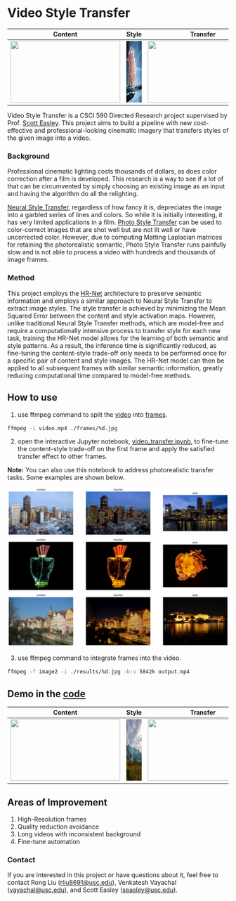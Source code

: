 # Video Style Transfer


Content             |  Style | Transfer
:-------------------------:|:-------------------------:|:---:
<img src="./videos/video.gif" width="250" height="140"/>  |  <img src="/styles/tar49.png" width="250" height="140"/> | <img src="./videos/output2.gif" width="250" height="140"/>
 
Video Style Transfer is a CSCI 590 Directed Research project supervised by Prof. [Scott Easley](https://viterbi.usc.edu/directory/faculty/Easley/Scott). This project aims to build a pipeline with new cost-effective and professional-looking cinematic imagery that transfers styles of the given image into a video.

### Background

Professional cinematic lighting costs thousands of dollars, as does color correction after a film is developed. This research is a way to see if a lot of that can be circumvented by simply choosing an existing image as an input and having the algorithm do all the relighting.

[Neural Style Transfer](https://openaccess.thecvf.com/content_cvpr_2016/papers/Gatys_Image_Style_Transfer_CVPR_2016_paper.pdf), regardless of how fancy it is, depreciates the image into a garbled series of lines and colors. So while it is initially interesting, it has very limited applications in a film. [Photo Style Transfer](https://openaccess.thecvf.com/content_cvpr_2017/papers/Luan_Deep_Photo_Style_CVPR_2017_paper.pdf) can be used to color-correct images that are shot well but are not lit well or have uncorrected color. However, due to computing Matting Laplacian matrices for retaining the photorealistic semantic, Photo Style Transfer runs painfully slow and is not able to process a video with hundreds and thousands of image frames. 

### Method

This project employs the [HR-Net](https://ieeexplore.ieee.org/abstract/document/9052469?casa_token=y1aLdMGcewkAAAAA:UH78gcYDmeq6umHIbLCK9-py4U4cFYzRAgWOG9ltR7ozb4X7_q-5DPMM9wRXJCWhE3VoxjyqVw) architecture to preserve semantic information and employs a similar approach to Neural Style Transfer to extract image styles. The style transfer is achieved by minimizing the Mean Squared Error between the content and style activation maps. However, unlike traditional Neural Style Transfer methods, which are model-free and require a computationally intensive process to transfer style for each new task, training the HR-Net model allows for the learning of both semantic and style patterns. As a result, the inference time is significantly reduced, as fine-tuning the content-style trade-off only needs to be performed once for a specific pair of content and style images. The HR-Net model can then be applied to all subsequent frames with similar semantic information, greatly reducing computational time compared to model-free methods.

## How to use

1. use ffmpeg command to split the [video](./videos/video.mp4) into [frames](/frames/).

```sh
ffmpeg -i video.mp4 ./frames/%d.jpg
```
2. open the interactive Jupyter notebook, [video_transfer.ipynb](/video_transfer.ipynb), to fine-tune the content-style trade-off on the first frame and apply the satisfied transfer effect to other frames.

**Note:** You can also use this notebook to address photorealistic transfer tasks. Some examples are shown below.

![](imgs/3.png)
![](imgs/16.png)
![](imgs/24.png)


3. use ffmpeg command to integrate frames into the video.
```sh
ffmpeg -f image2 -i ./results/%d.jpg -b:v 5842k output.mp4
``` 

## Demo in the [code](/video_transfer.ipynb)
Content             |  Style | Transfer
:-------------------------:|:-------------------------:|:---:
<img src="./videos/video.gif" width="250" height="140"/>  |  <img src="/styles/in47.png" width="250" height="140"/> | <img src="./videos/output.gif" width="250" height="140"/>






## Areas of Improvement

1. High-Resolution frames
2. Quality reduction avoidance
3. Long videos with inconsistent background
4. Fine-tune automation

### Contact
If you are interested in this project or have questions about it, feel free to contact Rong Liu (<rliu8691@usc.edu>), Venkatesh Vayachal (<vayachal@usc.edu>), and Scott Easley (<seasley@usc.edu>).